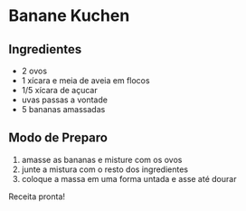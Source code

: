 # Banane Kuchen

## Ingredientes

- 2 ovos
- 1 xícara e meia de aveia em flocos
- 1/5 xícara de açucar
- uvas passas a vontade
- 5 bananas amassadas


## Modo de Preparo

1. amasse as bananas e misture com os ovos
2. junte a mistura com o resto dos ingredientes 
3. coloque a massa em uma forma untada e asse até dourar

Receita pronta!
